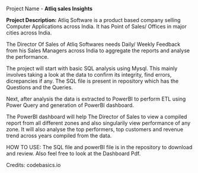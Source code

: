 Project Name - **Atliq sales Insights**

**Project Description:**
Atliq Software is a product based company selling Computer Applications across India. It has Point of Sales/ Offices in major cities across India.

The Director Of Sales of Atliq Softwares needs Daily/ Weekly Feedback from his Sales Managers across India to aggregate the reports and analyse the performance.

The project will start with basic SQL analysis using Mysql. This mainly involves taking a look at the data to confirm its integrity, find errors, dicrepancies if any. The SQL file is present in repository which has the Questions and the Queries. 

Next, after analysis the data is extracted to PowerBI to perform ETL using Power Query and generation of PowerBI dashboard.

The PowerBI dashboard will help The Director of Sales to view a compiled report from all different zones and also singularily view performance of any zone. It will also analyse the top performers, top customers and revenue trend across years compiled from the data.

HOW TO USE:
The SQL file and powerBI file is in the repository to download and review.
Also feel free to look at the Dashboard Pdf.

Credits:
codebasics.io

